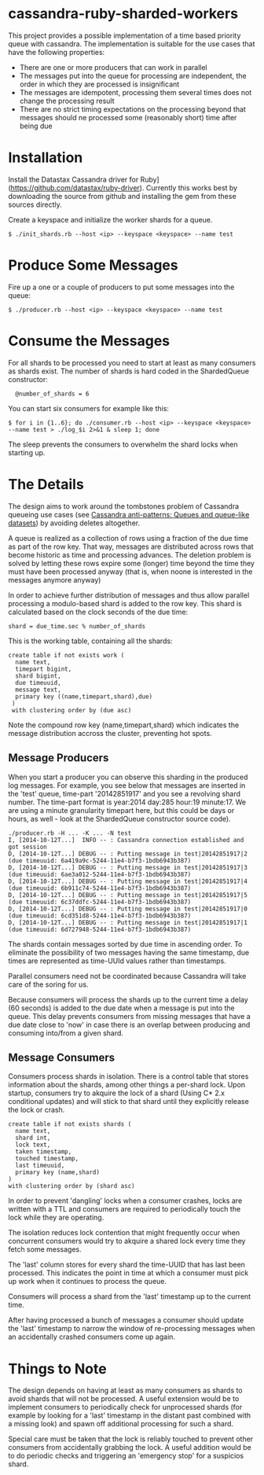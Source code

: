 cassandra-ruby-sharded-workers
==============================

This project provides a possible implementation of a time based priority
queue with cassandra. The implementation is suitable for the use cases
that have the following properties:

- There are one or more producers that can work in parallel
- The messages put into the queue for processing are independent, the order in which they are processed is insignificant
- The messages are idempotent, processing them several times does not change the processing result
- There are no strict timing expectations on the processing beyond that messages should ne processed some (reasonably short) time after being due

# Installation

Install the Datastax Cassandra driver for Ruby](https://github.com/datastax/ruby-driver). Currently this works best
by downloading the source from github and installing the gem from these sources directly.

Create a keyspace and initialize the worker shards for a queue.

    $ ./init_shards.rb --host <ip> --keyspace <keyspace> --name test

# Produce Some Messages

Fire up a one or a couple of producers to put some messages into the queue:

    $ ./producer.rb --host <ip> --keyspace <keyspace> --name test

# Consume the Messages

For all shards to be processed you need to start at least as many consumers as shards exist.
The number of shards is hard coded in the ShardedQueue constructor:
      
      @number_of_shards = 6

You can start six consumers for example like this:

    $ for i in {1..6}; do ./consumer.rb --host <ip> --keyspace <keyspace> --name test > ./log_$i 2>&1 & sleep 1; done

The sleep prevents the consumers to overwhelm the shard locks when starting up.

# The Details

The design aims to work around the tombstones problem of Cassandra queueing use cases
(see [Cassandra anti-patterns: Queues and queue-like datasets](http://www.datastax.com/dev/blog/cassandra-anti-patterns-queues-and-queue-like-datasets))
by avoiding deletes altogether. 

A queue is realized as a collection of rows using a fraction of the due time as
part of the row key. That way, messages are distributed across rows that become
historic as time and processing advances. The deletion problem is solved by
letting these rows expire some (longer) time beyond the time they must have
been processed anyway (that is, when noone is interested in the messages anymore
anyway)

In order to achieve further distribution of messages and thus allow parallel
processing a modulo-based shard is added to the row key. This shard is calculated
based on the clock seconds of the due time:

    shard = due_time.sec % number_of_shards

This is the working table, containing all the shards:

    create table if not exists work (
      name text,
      timepart bigint,
      shard bigint,
      due timeuuid,
      message text,
      primary key ((name,timepart,shard),due)
     )
     with clustering order by (due asc)

Note the compound row key (name,timepart,shard) which indicates the message distribution
accross the cluster, preventing hot spots.

## Message Producers

When you start a producer you can observe this sharding in the produced log messages. For example,
you see below that messages are inserted in the 'test' queue, time-part '20142851917' and you see a
revolving shard number. The time-part format is year:2014 day:285 hour:19 minute:17. We are using
a minute granularity timepart here, but this could be days or hours, as well - look at the ShardedQueue
constructor source code).

    ./producer.rb -H ... -K ... -N test
    I, [2014-10-12T...]  INFO -- : Cassandra connection established and got session
    D, [2014-10-12T...] DEBUG -- : Putting message in test|20142851917|2 (due timeuuid: 6a419a9c-5244-11e4-b7f3-1bdb6943b387)
    D, [2014-10-12T...] DEBUG -- : Putting message in test|20142851917|3 (due timeuuid: 6ae3a012-5244-11e4-b7f3-1bdb6943b387)
    D, [2014-10-12T...] DEBUG -- : Putting message in test|20142851917|4 (due timeuuid: 6b911c74-5244-11e4-b7f3-1bdb6943b387)
    D, [2014-10-12T...] DEBUG -- : Putting message in test|20142851917|5 (due timeuuid: 6c37ddfc-5244-11e4-b7f3-1bdb6943b387)
    D, [2014-10-12T...] DEBUG -- : Putting message in test|20142851917|0 (due timeuuid: 6cd351d8-5244-11e4-b7f3-1bdb6943b387)
    D, [2014-10-12T...] DEBUG -- : Putting message in test|20142851917|1 (due timeuuid: 6d727948-5244-11e4-b7f3-1bdb6943b387) 

The shards contain messages sorted by due time in ascending order. To eliminate the possibility
of two messages having the same timestamp, due times are represented as time-UUId values rather than
timestamps.

Parallel consumers need not be coordinated because Cassandra will take care of the soring for us.

Because consumers will process the shards up to the current time a delay (60 seconds) is added to the due date
when a message is put into the queue. This delay prevents consumers from missing messages that have a due date
close to 'now' in case there is an overlap between producing and consuming into/from a given shard.

## Message Consumers

Consumers process shards in isolation. There is a control table that stores information about the
shards, among other things a per-shard lock. Upon startup, consumers try to akquire the lock
of a shard (Using C* 2.x conditional updates) and will stick to that shard until they explicitly
release the lock or crash.

    create table if not exists shards (
      name text,
      shard int,
      lock text,
      taken timestamp,
      touched timestamp,
      last timeuuid,
      primary key (name,shard)
    )
    with clustering order by (shard asc)

In order to prevent 'dangling' locks when a consumer crashes, locks are written with a TTL and
consumers are required to periodically touch the lock while they are operating.

The isolation reduces lock contention that might frequently occur when concurrent
consumers would try to akquire a shared lock every time they fetch some messages.

The 'last' column stores for every shard the time-UUID that has last been processed.
This indicates the point in time at which a consumer must pick up work
when it continues to process the queue.

Consumers will process a shard from the 'last' timestamp up to the current time.

After having processed a bunch of messages a consumer should update the 'last'
timestamp to narrow the window of re-processing messages when an accidentally
crashed consumers come up again.

# Things to Note

The design depends on having at least as many consumers as shards to avoid shards
that will not be processed. A useful extension would be to implement consumers to
periodically check for unprocessed shards (for example by looking for a 'last'
timestamp in the distant past combined with a missing look) and spawn off
additional processing for such a shard.

Special care must be taken that the lock is reliably touched to prevent other
consumers from accidentally grabbing the lock. A useful addition would be
to do periodic checks and triggering an 'emergency stop' for a suspicios shard.


